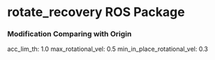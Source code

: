 rotate_recovery ROS Package
=============================
### Modification Comparing with Origin
acc_lim_th: 1.0<LineBreak/>
max_rotational_vel: 0.5 
min_in_place_rotational_vel: 0.3


